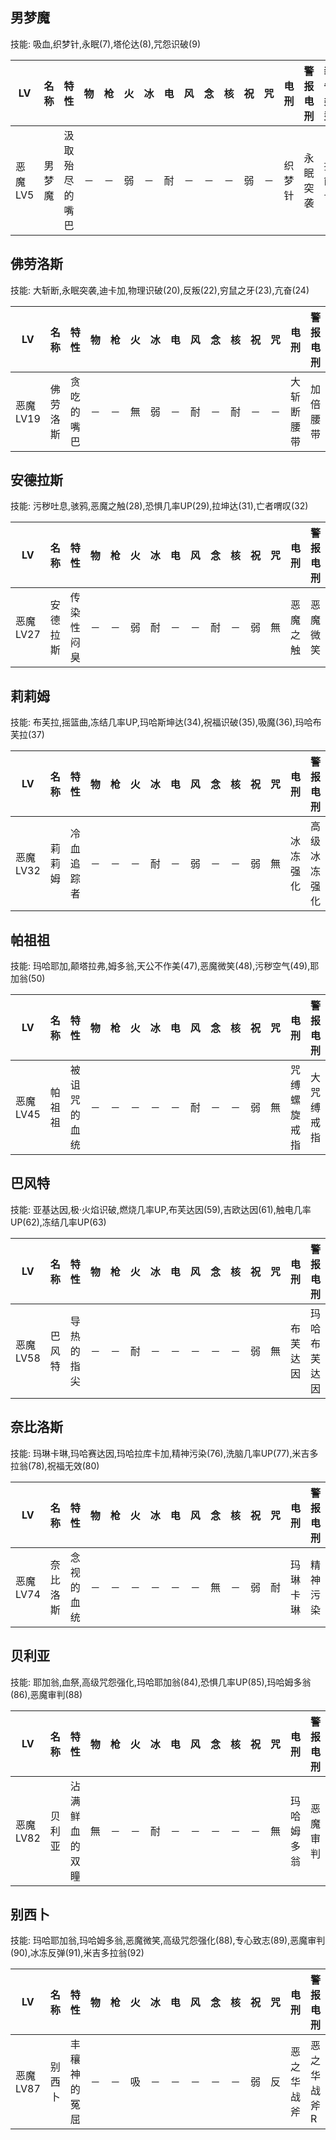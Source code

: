 ## 男梦魔

技能: 吸血,织梦针,永眠(7),塔伦达(8),咒怨识破(9)

| LV   | 名称 | 特性 | 物   | 枪   | 火   | 冰   | 电   | 风   | 念   | 核   | 祝   | 咒   | 电刑 | 警报电刑 | 装备类型 |
| ---- | ---- | ---- | ---- | ---- | ---- | ---- | ---- | ---- | ---- | ---- | ---- | ---- | ---- | -------- | -------- |
|恶魔LV5|男梦魔|汲取殆尽的嘴巴|－|－|弱|－|耐|－|－|－|弱|－|织梦针|永眠突袭|技能卡|

## 佛劳洛斯

技能: 大斩断,永眠突袭,迪卡加,物理识破(20),反叛(22),穷鼠之牙(23),亢奋(24)

| LV   | 名称 | 特性 | 物   | 枪   | 火   | 冰   | 电   | 风   | 念   | 核   | 祝   | 咒   | 电刑 | 警报电刑 | 装备类型 |
| ---- | ---- | ---- | ---- | ---- | ---- | ---- | ---- | ---- | ---- | ---- | ---- | ---- | ---- | -------- | -------- |
|恶魔LV19|佛劳洛斯|贪吃的嘴巴|－|－|無|弱|－|耐|－|耐|－|－|大斩断腰带|加倍腰带|饰品|

## 安德拉斯

技能: 污秽吐息,骇鸦,恶魔之触(28),恐惧几率UP(29),拉坤达(31),亡者喟叹(32)

| LV   | 名称 | 特性 | 物   | 枪   | 火   | 冰   | 电   | 风   | 念   | 核   | 祝   | 咒   | 电刑 | 警报电刑 | 装备类型 |
| ---- | ---- | ---- | ---- | ---- | ---- | ---- | ---- | ---- | ---- | ---- | ---- | ---- | ---- | -------- | -------- |
|恶魔LV27|安德拉斯|传染性闷臭|－|－|弱|耐|－|－|耐|－|弱|無|恶魔之触|恶魔微笑|技能卡|

## 莉莉姆

技能: 布芙拉,摇篮曲,冻结几率UP,玛哈斯坤达(34),祝福识破(35),吸魔(36),玛哈布芙拉(37)

| LV   | 名称 | 特性 | 物   | 枪   | 火   | 冰   | 电   | 风   | 念   | 核   | 祝   | 咒   | 电刑 | 警报电刑 | 装备类型 |
| ---- | ---- | ---- | ---- | ---- | ---- | ---- | ---- | ---- | ---- | ---- | ---- | ---- | ---- | -------- | -------- |
|恶魔LV32|莉莉姆|冷血追踪者|－|－|－|耐|－|弱|－|－|弱|無|冰冻强化|高级冰冻强化|技能卡|

## 帕祖祖

技能: 玛哈耶加,颠塔拉弗,姆多翁,天公不作美(47),恶魔微笑(48),污秽空气(49),耶加翁(50)

| LV   | 名称 | 特性 | 物   | 枪   | 火   | 冰   | 电   | 风   | 念   | 核   | 祝   | 咒   | 电刑 | 警报电刑 | 装备类型 |
| ---- | ---- | ---- | ---- | ---- | ---- | ---- | ---- | ---- | ---- | ---- | ---- | ---- | ---- | -------- | -------- |
|恶魔LV45|帕祖祖|被诅咒的血统|－|－|－|－|－|耐|－|－|弱|無|咒缚螺旋戒指|大咒缚戒指|饰品|

## 巴风特

技能: 亚基达因,极·火焰识破,燃烧几率UP,布芙达因(59),吉欧达因(61),触电几率UP(62),冻结几率UP(63)

| LV   | 名称 | 特性 | 物   | 枪   | 火   | 冰   | 电   | 风   | 念   | 核   | 祝   | 咒   | 电刑 | 警报电刑 | 装备类型 |
| ---- | ---- | ---- | ---- | ---- | ---- | ---- | ---- | ---- | ---- | ---- | ---- | ---- | ---- | -------- | -------- |
|恶魔LV58|巴风特|导热的指尖|－|－|耐|－|－|－|－|－|弱|無|布芙达因|玛哈布芙达因|技能卡|

## 奈比洛斯

技能: 玛琳卡琳,玛哈赛达因,玛哈拉库卡加,精神污染(76),洗脑几率UP(77),米吉多拉翁(78),祝福无效(80)

| LV   | 名称 | 特性 | 物   | 枪   | 火   | 冰   | 电   | 风   | 念   | 核   | 祝   | 咒   | 电刑 | 警报电刑 | 装备类型 |
| ---- | ---- | ---- | ---- | ---- | ---- | ---- | ---- | ---- | ---- | ---- | ---- | ---- | ---- | -------- | -------- |
|恶魔LV74|奈比洛斯|念视的血统|－|－|－|－|－|－|無|－|弱|耐|玛琳卡琳|精神污染|技能卡|

## 贝利亚

技能: 耶加翁,血祭,高级咒怨强化,玛哈耶加翁(84),恐惧几率UP(85),玛哈姆多翁(86),恶魔审判(88)

| LV   | 名称 | 特性 | 物   | 枪   | 火   | 冰   | 电   | 风   | 念   | 核   | 祝   | 咒   | 电刑 | 警报电刑 | 装备类型 |
| ---- | ---- | ---- | ---- | ---- | ---- | ---- | ---- | ---- | ---- | ---- | ---- | ---- | ---- | -------- | -------- |
|恶魔LV82|贝利亚|沾满鲜血的双瞳|無|－|－|耐|－|－|－|－|－|無|玛哈姆多翁|恶魔审判|技能卡|

## 别西卜

技能: 玛哈耶加翁,玛哈姆多翁,恶魔微笑,高级咒怨强化(88),专心致志(89),恶魔审判(90),冰冻反弹(91),米吉多拉翁(92)

| LV   | 名称 | 特性 | 物   | 枪   | 火   | 冰   | 电   | 风   | 念   | 核   | 祝   | 咒   | 电刑 | 警报电刑 | 装备类型 |
| ---- | ---- | ---- | ---- | ---- | ---- | ---- | ---- | ---- | ---- | ---- | ---- | ---- | ---- | -------- | -------- |
|恶魔LV87|别西卜|丰穰神的冤屈|－|－|吸|－|－|－|－|－|弱|反|恶之华战斧|恶之华战斧R|春近战|

